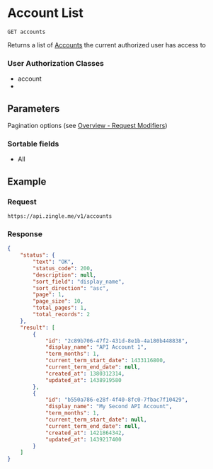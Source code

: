 # Account List

    GET accounts
    
Returns a list of [Accounts][] the current authorized user has access to

### User Authorization Classes 
* account
* 
## Parameters
Pagination options (see [Overview - Request Modifiers])
### Sortable fields
* All

## Example
### Request

    https://api.zingle.me/v1/accounts

### Response
``` json
{
    "status": {
        "text": "OK",
        "status_code": 200,
        "description": null,
        "sort_field": "display_name",
        "sort_direction": "asc",
        "page": 1,
        "page_size": 10,
        "total_pages": 1,
        "total_records": 2
    },
    "result": [
        {
            "id": "2c89b706-47f2-431d-8e1b-4a180b448838",
            "display_name": "API Account 1",
            "term_months": 1,
            "current_term_start_date": 1433116800,
            "current_term_end_date": null,
            "created_at": 1380312314,
            "updated_at": 1438919580
        },
        {
            "id": "b550a786-e28f-4f40-8fc0-7fbac7f10429",
            "display_name": "My Second API Account",
            "term_months": 1,
            "current_term_start_date": null,
            "current_term_end_date": null,
            "created_at": 1421864342,
            "updated_at": 1439217400
        }
    ]
}
```

[Overview - Request Modifiers]: /README.md#request-modifiers
[Accounts]: README.md
